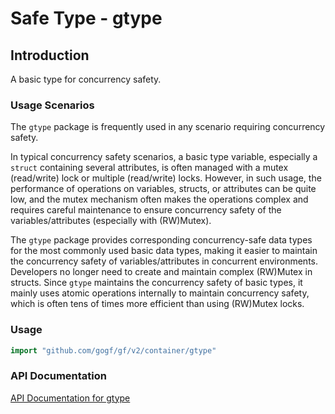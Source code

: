 # Safe Type - gtype

## Introduction

A basic type for concurrency safety.

### Usage Scenarios

The `gtype` package is frequently used in any scenario requiring concurrency safety.

In typical concurrency safety scenarios, a basic type variable, especially a `struct` containing several attributes, is often managed with a mutex (read/write) lock or multiple (read/write) locks. However, in such usage, the performance of operations on variables, structs, or attributes can be quite low, and the mutex mechanism often makes the operations complex and requires careful maintenance to ensure concurrency safety of the variables/attributes (especially with (RW)Mutex).

The `gtype` package provides corresponding concurrency-safe data types for the most commonly used basic data types, making it easier to maintain the concurrency safety of variables/attributes in concurrent environments. Developers no longer need to create and maintain complex (RW)Mutex in structs. Since `gtype` maintains the concurrency safety of basic types, it mainly uses atomic operations internally to maintain concurrency safety, which is often tens of times more efficient than using (RW)Mutex locks.

### Usage

```go
import "github.com/gogf/gf/v2/container/gtype"
```

### API Documentation

[API Documentation for gtype](https://pkg.go.dev/github.com/gogf/gf/v2/container/gtype)
